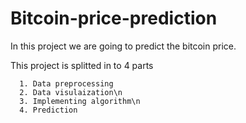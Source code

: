 # Bitcoin-price-prediction

In this project we are going to predict the bitcoin price.

This project is splitted in to 4 parts

      1. Data preprocessing
      2. Data visulaization\n
      3. Implementing algorithm\n
      4. Prediction
